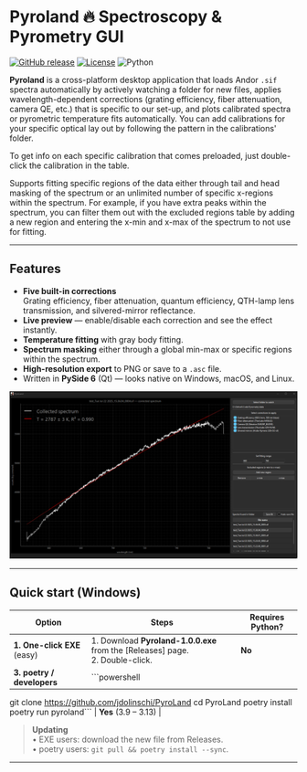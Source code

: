 # Pyroland  :fire: Spectroscopy & Pyrometry GUI

[![GitHub release](https://img.shields.io/github/v/release/jdolinschi/pyroland)](https://github.com/jdolinschi/pyroland/releases/latest)
[![License](https://img.shields.io/github/license/jdolinschi/pyroland)](https://github.com/jdolinschi/pyroland/blob/main/LICENSE)
![Python](https://img.shields.io/badge/python-3.9–3.13-blue)

**Pyroland** is a cross-platform desktop application that loads Andor `.sif`
spectra automatically by actively watching a folder for new files,
applies wavelength-dependent corrections (grating efficiency, fiber
attenuation, camera QE, etc.) that is specific to our set-up, 
and plots calibrated spectra or pyrometric temperature fits automatically.
You can add calibrations for your specific optical lay out by following the pattern in 
the calibrations' folder.

To get info on each specific calibration that comes preloaded, just double-click the calibration 
in the table.

Supports fitting specific regions of the data either through tail and head masking of the spectrum 
or an unlimited number of specific x-regions within the spectrum. For example, if you have extra peaks 
within the spectrum, you can filter them out with the excluded regions table by adding a new region and entering the x-min 
and x-max of the spectrum to not use for fitting.

---

## Features

* **Five built-in corrections**  
  Grating efficiency, fiber attenuation, quantum efficiency, QTH-lamp lens
  transmission, and silvered-mirror reflectance.
* **Live preview** — enable/disable each correction and see the effect instantly.
* **Temperature fitting** with gray body fitting.
* **Spectrum masking** either through a global min-max or specific regions within the spectrum.
* **High-resolution export** to PNG or save to a `.asc` file.
* Written in **PySide 6** (Qt) — looks native on Windows, macOS, and Linux.

<div align="center">
  <img src="docs/screenshot.png" width="700">
</div>

---

## Quick start (Windows)

| Option                      | Steps                                                                                                                   | Requires Python? |
|-----------------------------|-------------------------------------------------------------------------------------------------------------------------|------------------|
| **1. One-click EXE** (easy) | 1. Download **Pyroland-1.0.0.exe** from the [Releases] page.<br>2. Double-click.                                        | **No** |
| **3. poetry / developers**  | ```powershell
git clone https://github.com/jdolinschi/PyroLand
cd PyroLand
poetry install
poetry run pyroland``` | **Yes** (3.9 – 3.13) |

> **Updating**  
> • EXE users: download the new file from Releases.  
> • poetry users: `git pull && poetry install --sync`.

---